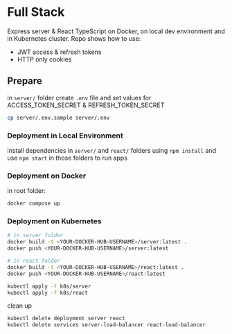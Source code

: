 # Full Stack

Express server & React TypeScript on Docker, on local dev environment and in Kubernetes cluster. Repo shows how to use: 
- JWT access & refresh tokens 
- HTTP only cookies

## Prepare

in `server/` folder create `.env` file  and set values for ACCESS_TOKEN_SECRET & REFRESH_TOKEN_SECRET

```sh
cp server/.env.sample server/.env
```

### Deployment in Local Environment

install dependencies in `server/` and `react/` folders using `npm install` and use `npm start` in those folders to run apps

### Deployment on Docker

in root folder:

```sh
docker compose up
```

### Deployment on Kubernetes

```sh
# in server folder
docker build -t <YOUR-DOCKER-HUB-USERNAME>/server:latest .
docker push <YOUR-DOCKER-HUB-USERNAME>/server:latest

# in react folder
docker build -t <YOUR-DOCKER-HUB-USERNAME>/react:latest .
docker push <YOUR-DOCKER-HUB-USERNAME>/react:latest

kubectl apply -f k8s/server
kubectl apply -f k8s/react
```

clean up

```sh
kubectl delete deployment server react
kubectl delete services server-load-balancer react-load-balancer
```
